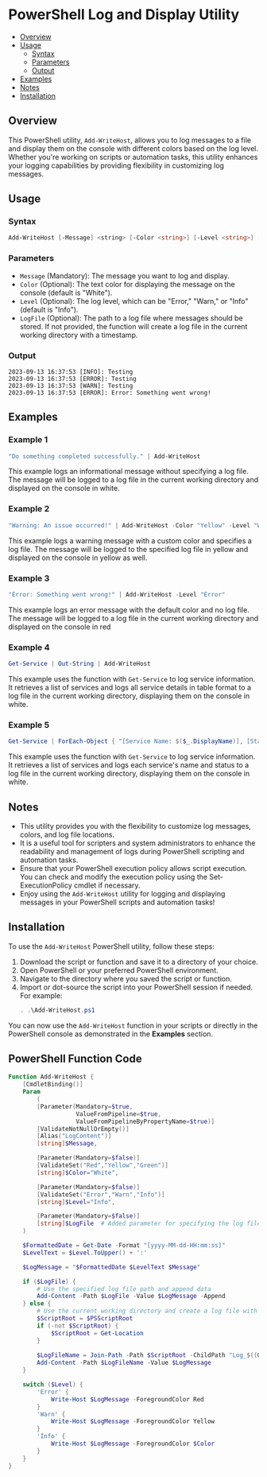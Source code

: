 # PowerShell Log and Display Utility

- [Overview](#overview)
- [Usage](#usage)
  - [Syntax](#syntax)
  - [Parameters](#parameters)
  - [Output](#output)
- [Examples](#examples)
- [Notes](#notes)
- [Installation](#installation)

## Overview

This PowerShell utility, `Add-WriteHost`, allows you to log messages to a file and display them on the console with different colors based on the log level. Whether you're working on scripts or automation tasks, this utility enhances your logging capabilities by providing flexibility in customizing log messages.

## Usage

### Syntax

```powershell
Add-WriteHost [-Message] <string> [-Color <string>] [-Level <string>] [-LogFile <string>]
```

### Parameters

- `Message` (Mandatory): The message you want to log and display.
- `Color` (Optional): The text color for displaying the message on the console (default is "White").
- `Level` (Optional): The log level, which can be "Error," "Warn," or "Info" (default is "Info").
- `LogFile` (Optional): The path to a log file where messages should be stored. If not provided, the function will create a log file in the current working directory with a timestamp.


### Output 
```
2023-09-13 16:37:53 [INFO]: Testing
2023-09-13 16:37:53 [ERROR]: Testing
2023-09-13 16:37:53 [WARN]: Testing
2023-09-13 16:37:53 [ERROR]: Error: Something went wrong!
```
## Examples
### Example 1

```powershell
"Do something completed successfully." | Add-WriteHost
```
This example logs an informational message without specifying a log file. The message will be logged to a log file in the current working directory and displayed on the console in white.

### Example 2
```powershell
"Warning: An issue occurred!" | Add-WriteHost -Color "Yellow" -Level "Warn" -LogFile "C:\Logs\MyScript.log"
```
This example logs a warning message with a custom color and specifies a log file. The message will be logged to the specified log file in yellow and displayed on the console in yellow as well.

### Example 3
```powershell
"Error: Something went wrong!" | Add-WriteHost -Level "Error"
```
This example logs an error message with the default color and no log file. The message will be logged to a log file in the current working directory and displayed on the console in red

### Example 4
```powershell
Get-Service | Out-String | Add-WriteHost
```
This example uses the function with `Get-Service` to log service information. It retrieves a list of services and logs all service details in table format to a log file in the current working directory, displaying them on the console in white.
### Example 5
```powershell
Get-Service | ForEach-Object { "[Service Name: $($_.DisplayName)], [Status: $($_.Status)]" | Add-WriteHost }
```
This example uses the function with `Get-Service` to log service information. It retrieves a list of services and logs each service's name and status to a log file in the current working directory, displaying them on the console in white.
## Notes
- This utility provides you with the flexibility to customize log messages, colors, and log file locations.
- It is a useful tool for scripters and system administrators to enhance the readability and management of logs during PowerShell scripting and automation tasks.
- Ensure that your PowerShell execution policy allows script execution. You can check and modify the execution policy using the Set-ExecutionPolicy cmdlet if necessary.
- Enjoy using the `Add-WriteHost` utility for logging and displaying messages in your PowerShell scripts and automation tasks!

## Installation

To use the `Add-WriteHost` PowerShell utility, follow these steps:

1. Download the script or function and save it to a directory of your choice.
2. Open PowerShell or your preferred PowerShell environment.
3. Navigate to the directory where you saved the script or function.
4. Import or dot-source the script into your PowerShell session if needed. For example:
   ```powershell
   . .\Add-WriteHost.ps1
    ```
You can now use the `Add-WriteHost` function in your scripts or directly in the PowerShell console as demonstrated in the **Examples** section.

## PowerShell Function Code

```powershell
Function Add-WriteHost {
    [CmdletBinding()] 
    Param 
        ( 
        [Parameter(Mandatory=$true, 
                   ValueFromPipeline=$true,
                   ValueFromPipelineByPropertyName=$true)] 
        [ValidateNotNullOrEmpty()] 
        [Alias("LogContent")] 
        [string]$Message, 

        [Parameter(Mandatory=$false)] 
        [ValidateSet("Red","Yellow","Green")] 
        [string]$Color="White",

        [Parameter(Mandatory=$false)] 
        [ValidateSet("Error","Warn","Info")] 
        [string]$Level="Info",

        [Parameter(Mandatory=$false)]
        [string]$LogFile  # Added parameter for specifying the log file path
    )

    $FormattedDate = Get-Date -Format "[yyyy-MM-dd-HH:mm:ss]"
    $LevelText = $Level.ToUpper() + ':'

    $LogMessage = "$FormattedDate $LevelText $Message"

    if ($LogFile) {
        # Use the specified log file path and append data
        Add-Content -Path $LogFile -Value $LogMessage -Append
    } else {
        # Use the current working directory and create a log file with a timestamp
        $ScriptRoot = $PSScriptRoot
        if (-not $ScriptRoot) {
            $ScriptRoot = Get-Location
        }
        
        $LogFileName = Join-Path -Path $ScriptRoot -ChildPath "Log_$((Get-Date -Format 'yyyyMMdd').ToString()).log"
        Add-Content -Path $LogFileName -Value $LogMessage
    }

    switch ($Level) { 
        'Error' {
            Write-Host $LogMessage -ForegroundColor Red
        } 
        'Warn' { 
            Write-Host $LogMessage -ForegroundColor Yellow
        } 
        'Info' { 
            Write-Host $LogMessage -ForegroundColor $Color
        } 
    } 
}
